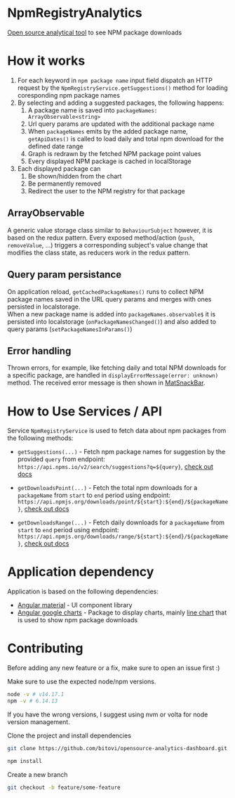 # NpmRegistryAnalytics

[Open source analytical tool](https://bitovi.github.io/opensource-analytics-dashboard) to see NPM package downloads

# How it works

1. For each keyword in `npm package name` input field dispatch an HTTP request by the `NpmRegistryService.getSuggestions()` method for loading coresponding npm package names
2. By selecting and adding a suggested packages, the following happens:
   1. A package name is saved into `packageNames: ArrayObservable<string>`
   2. Url query params are updated with the additional package name
   3. When `packageNames` emits by the added package name, `getApiDates()` is called to load daily and total npm download for the defined date range
   4. Graph is redrawn by the fetched NPM package point values
   5. Every displayed NPM package is cached in localStorage
3. Each displayed package can
   1. Be shown/hidden from the chart
   2. Be permanently removed
   3. Redirect the user to the NPM registry for that package

## ArrayObservable

A generic value storage class similar to `BehaviourSubject` however, it is based on the redux pattern. Every exposed method/action (`push`, `removeValue`, ...) triggers a corresponding subject's value change that modifies the class state, as reducers work in the redux pattern.

## Query param persistance

On application reload, `getCachedPackageNames()` runs to collect NPM package names saved in the URL query params and merges with ones persisted in localstorage. \
When a new package name is added into `packageNames.observable$` it is persisted into localstorage (`onPackageNamesChanged()`) and also added to query params (`setPackageNamesInParams()`)

## Error handling

Thrown errors, for example, like fetching daily and total NPM downloads for a specific package, are handled in `displayErrorMessage(error: unknown)` method. The received error message is then shown in [MatSnackBar](https://material.angular.io/components/snack-bar/examples).

# How to Use Services / API

Service `NpmRegistryService` is used to fetch data about npm packages from the following methods:

- `getSuggestions(...)` - Fetch npm package names for suggestion by the provided `query` from endpoint: `https://api.npms.io/v2/search/suggestions?q=${query}`, [check out docs](https://api-docs.npms.io/#api-Search-SearchSuggestions)
- `getDownloadsPoint(...)` - Fetch the total npm downloads for a `packageName` from `start` to `end` period using endpoint: `https://api.npmjs.org/downloads/point/${start}:${end}/${packageName}`, [check out docs](https://github.com/npm/registry/blob/master/docs/download-counts.md#point-values)

- `getDownloadsRange(...)` - Fetch daily downloads for a `packageName` from `start` to `end` period using endpoint: `https://api.npmjs.org/downloads/range/${start}:${end}/${packageName}`, [check out docs](https://github.com/npm/registry/blob/master/docs/download-counts.md#ranges)

# Application dependency

Application is based on the following dependencies:

- [Angular material](https://material.angular.io/) - UI component library
- [Angular google charts](https://www.npmjs.com/package/angular-google-charts) - Package to display charts, mainly [line chart](https://developers.google.com/chart/interactive/docs/gallery/linechart) that is used to show npm package downloads

# Contributing

Before adding any new feature or a fix, make sure to open an issue first :)

Make sure to use the expected node/npm versions.

```bash
node -v # v14.17.1
npm -v # 6.14.13
```

If you have the wrong versions, I suggest using nvm or volta for node version management.

Clone the project and install dependencies

```bash
git clone https://github.com/bitovi/opensource-analytics-dashboard.git
```

```bash
npm install
```

Create a new branch

```bash
git checkout -b feature/some-feature
```
